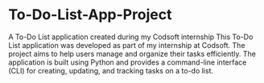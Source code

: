 # To-Do-List-App-Project
A To-Do List application created during my Codsoft internship
This To-Do List application was developed as part of my internship at Codsoft. The project aims to help users manage and organize their tasks efficiently. The application is built using Python and provides a command-line interface (CLI) for creating, updating, and tracking tasks on a to-do list.
